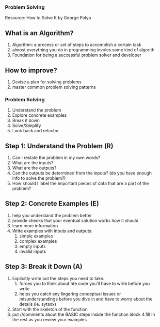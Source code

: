 ### Problem Solving

Resource: How to Solve It by George Polya

## What is an Algorithm?

1. Algorithm: a process or set of steps to accomplish a certain task
2. almost everything you do in programming involes some kind of algorith
3. Foundation for being a successful problem solver and developer

## How to improve?

1. Devise a plan for solving problems
2. master common problem solving patterns

### Problem Solving

1. Understand the problem
2. Explore concrete examples
3. Break it down
4. Solve/Simplify
5. Look back and refactor

## Step 1: Understand the Problem (R)

1. Can I restate the problem in my own words?
2. What are the inputs?
3. What are the outputs?
4. Can the outputs be determined from the inputs? (do you have enough info to solve the problem?)
5. How should I label the important pieces of data that are a part of the problem?

## Step 2: Concrete Examples (E)

1.  help you understand the problem better
2.  provide checks that your eventual solution works how it should.
3.  learn more information
4.  Write examples with inputs and outputs:
    1.  simple examples
    2.  complex examples
    3.  empty inputs
    4.  invalid inputs

## Step 3: Break it Down (A)

1. Explicitly write out the steps you need to take.
   1. forces you to think about hte code you'll have to write before you write
   2. helps you catch any lingering conceptual issues or misunderstandings before you dive in and have to worry about the details (ie. sytanx)
2. Start with the skeleton of the function
3. put //comments about the BASIC steps inside the function block
   4.fill in the rest as you review your examples
